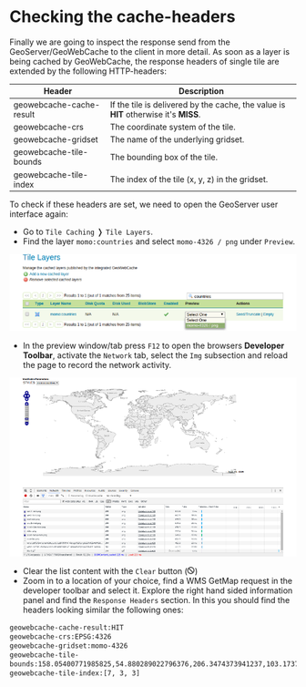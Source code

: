# Checking the cache-headers

Finally we are going to inspect the response send from the GeoServer/GeoWebCache
to the client in more detail. As soon as a layer is being cached by GeoWebCache,
the response headers of single tile are extended by the following HTTP-headers:

| Header | Description |
| ------ | ----------- |
| geowebcache-cache-result | If the tile is delivered by the cache, the value is **HIT** otherwise it's **MISS**. |
| geowebcache-crs | The coordinate system of the tile. |
| geowebcache-gridset | The name of the underlying gridset. |
| geowebcache-tile-bounds | The bounding box of the tile. |
| geowebcache-tile-index | The index of the tile (x, y, z) in the gridset. |

To check if these headers are set, we need to open the GeoServer user interface
again:

* Go to `Tile Caching` &#10093; `Tile Layers`.
* Find the layer `momo:countries` and select `momo-4326 / png` under `Preview`.

![](../../assets/gwc_open_preview.png)

* In the preview window/tab press `F12` to open the browsers **Developer Toolbar**,
  activate the `Network` tab, select the `Img` subsection and reload the page
  to record the network activity.

![](../../assets/gwc_dev_toolbar.png)

* Clear the list content with the `Clear` button (![](../../assets/gwc_clear_list_btn.png))
* Zoom in to a location of your choice, find a WMS GetMap request in the
  developer toolbar and select it. Explore the right hand sided information panel
  and find the `Response Headers` section. In this you should find the headers
  looking similar the following ones:
```
geowebcache-cache-result:HIT
geowebcache-crs:EPSG:4326
geowebcache-gridset:momo-4326
geowebcache-tile-bounds:158.05400771985825,54.880289022796376,206.3474373941237,103.17371869706184
geowebcache-tile-index:[7, 3, 3]
```
